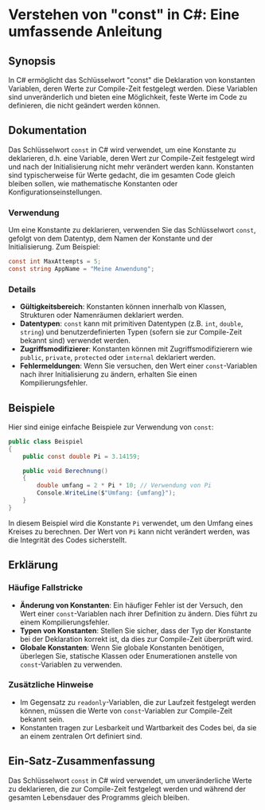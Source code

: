 <!--
Meta Description: # Verstehen von "const" in C#: Eine umfassende Anleitung ## Synopsis In C# ermöglicht das Schlüsselwort "const" die Deklaration von konstanten Variabl...
Meta Keywords: const, von, konstanten, zur, werden
-->

# Verstehen von "const" in C#: Eine umfassende Anleitung

## Synopsis
In C# ermöglicht das Schlüsselwort "const" die Deklaration von konstanten Variablen, deren Werte zur Compile-Zeit festgelegt werden. Diese Variablen sind unveränderlich und bieten eine Möglichkeit, feste Werte im Code zu definieren, die nicht geändert werden können.

## Dokumentation
Das Schlüsselwort `const` in C# wird verwendet, um eine Konstante zu deklarieren, d.h. eine Variable, deren Wert zur Compile-Zeit festgelegt wird und nach der Initialisierung nicht mehr verändert werden kann. Konstanten sind typischerweise für Werte gedacht, die im gesamten Code gleich bleiben sollen, wie mathematische Konstanten oder Konfigurationseinstellungen.

### Verwendung
Um eine Konstante zu deklarieren, verwenden Sie das Schlüsselwort `const`, gefolgt von dem Datentyp, dem Namen der Konstante und der Initialisierung. Zum Beispiel:

```csharp
const int MaxAttempts = 5;
const string AppName = "Meine Anwendung";
```

### Details
- **Gültigkeitsbereich**: Konstanten können innerhalb von Klassen, Strukturen oder Namenräumen deklariert werden.
- **Datentypen**: `const` kann mit primitiven Datentypen (z.B. `int`, `double`, `string`) und benutzerdefinierten Typen (sofern sie zur Compile-Zeit bekannt sind) verwendet werden.
- **Zugriffsmodifizierer**: Konstanten können mit Zugriffsmodifizierern wie `public`, `private`, `protected` oder `internal` deklariert werden.
- **Fehlermeldungen**: Wenn Sie versuchen, den Wert einer `const`-Variablen nach ihrer Initialisierung zu ändern, erhalten Sie einen Kompilierungsfehler.

## Beispiele
Hier sind einige einfache Beispiele zur Verwendung von `const`:

```csharp
public class Beispiel
{
    public const double Pi = 3.14159;

    public void Berechnung()
    {
        double umfang = 2 * Pi * 10; // Verwendung von Pi
        Console.WriteLine($"Umfang: {umfang}");
    }
}
```

In diesem Beispiel wird die Konstante `Pi` verwendet, um den Umfang eines Kreises zu berechnen. Der Wert von `Pi` kann nicht verändert werden, was die Integrität des Codes sicherstellt.

## Erklärung
### Häufige Fallstricke
- **Änderung von Konstanten**: Ein häufiger Fehler ist der Versuch, den Wert einer `const`-Variablen nach ihrer Definition zu ändern. Dies führt zu einem Kompilierungsfehler.
- **Typen von Konstanten**: Stellen Sie sicher, dass der Typ der Konstante bei der Deklaration korrekt ist, da dies zur Compile-Zeit überprüft wird.
- **Globale Konstanten**: Wenn Sie globale Konstanten benötigen, überlegen Sie, statische Klassen oder Enumerationen anstelle von `const`-Variablen zu verwenden.

### Zusätzliche Hinweise
- Im Gegensatz zu `readonly`-Variablen, die zur Laufzeit festgelegt werden können, müssen die Werte von `const`-Variablen zur Compile-Zeit bekannt sein.
- Konstanten tragen zur Lesbarkeit und Wartbarkeit des Codes bei, da sie an einem zentralen Ort definiert sind.

## Ein-Satz-Zusammenfassung
Das Schlüsselwort `const` in C# wird verwendet, um unveränderliche Werte zu deklarieren, die zur Compile-Zeit festgelegt werden und während der gesamten Lebensdauer des Programms gleich bleiben.